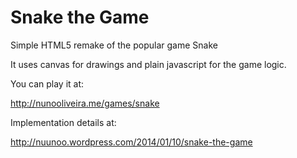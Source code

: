 Snake the Game
==============


Simple HTML5 remake of the popular game Snake

It uses canvas for drawings and plain javascript for the game logic.

You can play it at:

http://nunooliveira.me/games/snake

Implementation details at:

http://nuunoo.wordpress.com/2014/01/10/snake-the-game
